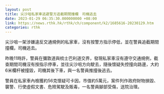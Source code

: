 ```yaml
---
layout: post
title: 尖沙咀私家車逃避警方追截期間撞欄　司機逃去
date: 2023-01-29 06:35:30.000000000 +08:00
link: https://news.rthk.hk/rthk/ch/component/k2/1685616-20230129.htm
categories: rthk
---
```


尖沙咀一架涉嫌違反交通規例的私家車，沒有按警方指示停低，並在警員追截期間撞欄，司機逃去。

昨晚11時許，警員在彌敦道與梳士巴利道交界，發現私家車沒有遵守交通規例，截查期間司機沒有按指示停車，並往尖沙咀方向駛去，隨後懷疑失控撞向路邊，大約6米欄杆被撞毀，司機其後下車，與一名警員推撞後逃去。

警員在私家車內檢獲約56克懷疑可卡因，市值約5萬元，案件列作政府財物損毀、襲警、行使虛假文書、危險駕駛及販毒，一名警員腳部受傷，送院治理。
